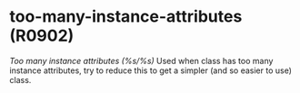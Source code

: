 # too-many-instance-attributes (R0902)

*Too many instance attributes (%s/%s)* Used when class has too many
instance attributes, try to reduce this to get a simpler (and so easier
to use) class.
